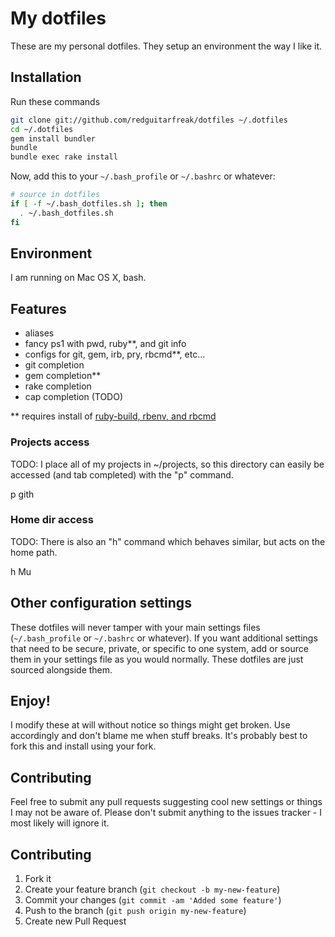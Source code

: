 # My dotfiles

These are my personal dotfiles.  They setup an environment the way I like it.

## Installation

Run these commands

```sh
git clone git://github.com/redguitarfreak/dotfiles ~/.dotfiles
cd ~/.dotfiles
gem install bundler
bundle
bundle exec rake install
```

Now, add this to your `~/.bash_profile` or `~/.bashrc` or whatever:

```bash
# source in dotfiles
if [ -f ~/.bash_dotfiles.sh ]; then
  . ~/.bash_dotfiles.sh
fi
```

## Environment

I am running on Mac OS X, bash.

## Features

* aliases
* fancy ps1 with pwd, ruby**, and git info
* configs for git, gem, irb, pry, rbcmd**, etc...
* git completion
* gem completion**
* rake completion
* cap completion (TODO)

** requires install of [ruby-build, rbenv, and rbcmd](https://github.com/redguitarfreak/rb)

### Projects access

TODO:
I place all of my projects in ~/projects, so this directory can easily be accessed (and tab completed) with the "p" command.

  p gith<tab>

### Home dir access

TODO:
There is also an "h" command which behaves similar, but acts on the home path.

  h Mu<tab>

## Other configuration settings

These dotfiles will never tamper with your main settings files (`~/.bash_profile` or `~/.bashrc` or whatever).  If you want additional settings that need to be secure, private, or specific to one system, add or source them in your settings file as you would normally.  These dotfiles are just sourced alongside them.

## Enjoy!

I modify these at will without notice so things might get broken.  Use accordingly and don't blame me when stuff breaks.  It's probably best to fork this and install using your fork.

## Contributing

Feel free to submit any pull requests suggesting cool new settings or things I may not be aware of.  Please don't submit anything to the issues tracker - I most likely will ignore it.

## Contributing

1. Fork it
2. Create your feature branch (`git checkout -b my-new-feature`)
3. Commit your changes (`git commit -am 'Added some feature'`)
4. Push to the branch (`git push origin my-new-feature`)
5. Create new Pull Request
